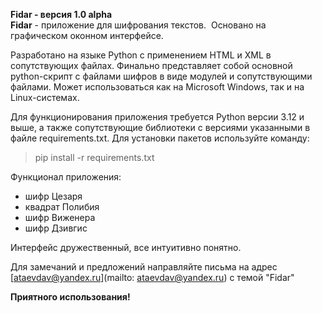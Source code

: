 **Fidar - версия 1.0 alpha**  
**Fidar** - приложение для шифрования текстов.  Основано на графическом оконном интерфейсе.

Разработано на языке Python с применением HTML и XML в сопутствующих файлах. Финально представляет собой основной python-скрипт с файлами шифров в виде модулей и сопутствующими файлами. Может использоваться как на Microsoft Windows, так и на Linux-системах.

Для функционирования приложения требуется Python версии 3.12 и выше, а также сопутствующие библиотеки с версиями указанными в файле requirements.txt. Для установки пакетов используйте команду:

> pip install -r requirements.txt

Функционал приложения:

*   шифр Цезаря
*   квадрат Полибия
*   шифр Виженера
*   шифр Дзивгис

Интерфейс дружественный, все интуитивно понятно.

Для замечаний и предложений направляйте письма на адрес [ataevdav@yandex.ru](mailto: ataevdav@yandex.ru) с темой "Fidar"

**Приятного использования!**
